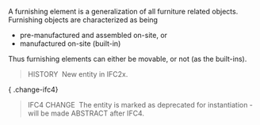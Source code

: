 ﻿A furnishing element is a generalization of all furniture related objects. Furnishing objects are characterized as being

* pre-manufactured and assembled on-site, or
* manufactured on-site (built-in)

Thus furnishing elements can either be movable, or not (as the built-ins).

> HISTORY&nbsp; New entity in IFC2x.

{ .change-ifc4}
> IFC4 CHANGE&nbsp; The entity is marked as deprecated for instantiation - will be made ABSTRACT after IFC4.
